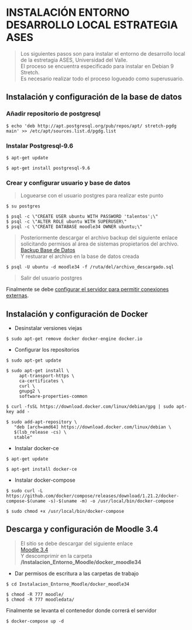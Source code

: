 # INSTALACIÓN ENTORNO DESARROLLO LOCAL ESTRATEGIA ASES

> Los siguientes pasos son para instalar el entorno de desarrollo local de la estretagia ASES, Universidad del Valle.  
El proceso se encuentra especificado para instalar en Debian 9 Stretch.  
Es necesario realizar todo el proceso logueado como superusuario.

## Instalación y configuración de la base de datos
### Añadir repositorio  de postgresql
~~~
$ echo 'deb http://apt.postgresql.org/pub/repos/apt/ stretch-pgdg main' >> /etc/apt/sources.list.d/pgdg.list
~~~

### Instalar Postgresql-9.6

~~~
$ apt-get update

$ apt-get install postgresql-9.6
~~~

### Crear y configurar usuario y base de datos
>Loguearse con el usuario postgres para realizar este punto
~~~
$ su postgres

$ psql -c \"CREATE USER ubuntu WITH PASSWORD 'talentos';\"
$ psql -c \"ALTER ROLE ubuntu WITH SUPERUSER\"
$ psql -c \"CREATE DATABASE moodle34 OWNER ubuntu;\"
~~~ 
>Posteriormente descargar el archivo backup del siguiente enlace solicitando permisos al área de sistemas propietarios del archivo.  
[Backup Base de Datos][backup]  
Y restuarar el archivo en la base de datos creada

[backup]: https://drive.google.com/open?id=1to_ntCJcGlqnYK5xkSS_4oZTjxhSgi6M

~~~
$ psql -U ubuntu -d moodle34 -f /ruta/del/archivo_descargado.sql
~~~
>Salir del usuario postgres

Finalmente se debe [configurar el servidor para permitir conexiones externas][enlace].

[enlace]: http://www.linuxhispano.net/2011/02/15/permitir-conexiones-entrantes-a-un-servidor-postgresql/

## Instalación y configuración de Docker

* Desinstalar versiones viejas
~~~
$ sudo apt-get remove docker docker-engine docker.io
~~~
* Configurar los repositorios
~~~
$ sudo apt-get update

$ sudo apt-get install \
     apt-transport-https \
     ca-certificates \
     curl \
     gnupg2 \
     software-properties-common

$ curl -fsSL https://download.docker.com/linux/debian/gpg | sudo apt-key add -

$ sudo add-apt-repository \
   "deb [arch=amd64] https://download.docker.com/linux/debian \
   $(lsb_release -cs) \
   stable"
~~~

* Instalar docker-ce
~~~
$ apt-get update

$ apt-get install docker-ce
~~~

* Instalar docker-compose
~~~
$ sudo curl -L https://github.com/docker/compose/releases/download/1.21.2/docker-compose-$(uname -s)-$(uname -m) -o /usr/local/bin/docker-compose

$ sudo chmod +x /usr/local/bin/docker-compose
~~~

## Descarga y configuración de Moodle 3.4

> El sitio se debe descargar del siguiente enlace  
[Moodle 3.4][moodle34]  
Y descomprimir en la carpeta  
**/Instalacion_Entorno_Moodle/docker_moodle34**

[moodle34]: https://download.moodle.org/download.php/stable34/moodle-3.4.4.zip

* Dar permisos de escritura a las carpetas de trabajo
~~~
$ cd Instalacion_Entorno_Moodle/docker_moodle34

$ chmod -R 777 moodle/
$ chmod -R 777 moodledata/
~~~

Finalmente se levanta el contenedor donde correrá el servidor
~~~
$ docker-compose up -d
~~~
